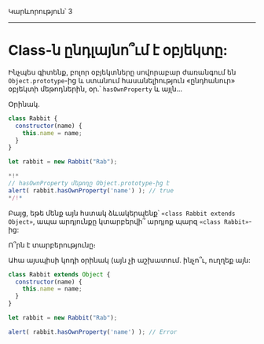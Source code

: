 Կարևորություն՝ 3

---

# Class-ն ընդլայնո՞ւմ է օբյեկտը:

Ինչպես գիտենք, բոլոր օբյեկտները սովորաբար ժառանգում են `Object.prototype`-ից և ստանում հասանելիություն «ընդհանուր» օբյեկտի մեթոդներին, օր․՝ `hasOwnProperty` և այլն...

Օրինակ․

```js run
class Rabbit {
  constructor(name) {
    this.name = name;
  }
}

let rabbit = new Rabbit("Rab");

*!*
// hasOwnProperty մեթոդը Object.prototype-ից է
alert( rabbit.hasOwnProperty('name') ); // true
*/!*
```

Բայց, եթե մենք այն հստակ ձևակերպենք՝ `«class Rabbit extends Object»`, ապա արդյունքը կտարբերվի՞ արդյոք պարզ `«class Rabbit»`-ից:

Ո՞րն է տարբերությունը։

Ահա այսպիսի կոդի օրինակ (այն չի աշխատում․ ինչո՞ւ, ուղղեք այն:

```js
class Rabbit extends Object {
  constructor(name) {
    this.name = name;
  }
}

let rabbit = new Rabbit("Rab");

alert( rabbit.hasOwnProperty('name') ); // Error
```
